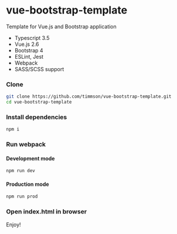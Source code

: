 # vue-bootstrap-template
Template for Vue.js and Bootstrap application
 - Typescript 3.5
 - Vue.js 2.6
 - Bootstrap 4
 - ESLint, Jest
 - Webpack
 - SASS/SCSS support

### Clone
```sh
git clone https://github.com/timmson/vue-bootstrap-template.git
cd vue-bootstrap-template
```

### Install dependencies
```sh
npm i
```

### Run webpack

#### Development mode
```sh
npm run dev
```
#### Production mode
```sh
npm run prod
```

### Open index.html in browser

Enjoy!